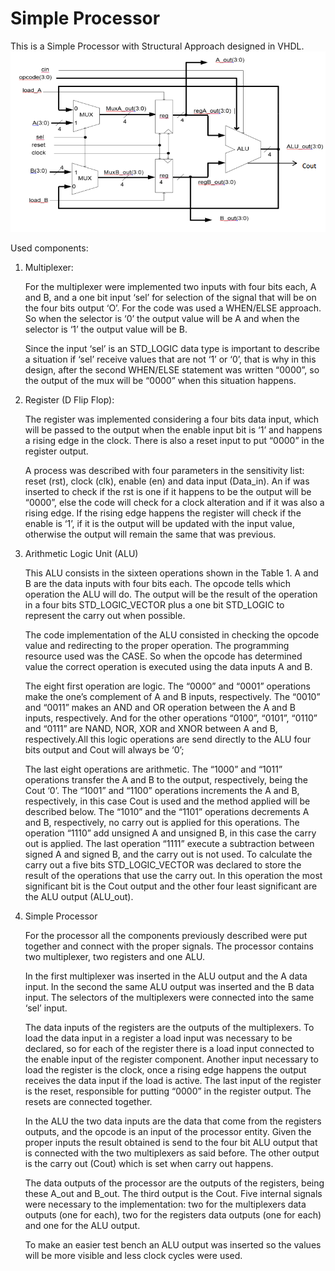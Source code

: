 # Simple Processor

This is a Simple Processor with Structural Approach designed in VHDL.
![alt text](Structure.PNG "Simple Processor Structure")

Used components:

1. Multiplexer: 

	For the multiplexer were implemented two inputs with four bits each, A and B, and a one bit input ‘sel’ for selection of the signal that will be on the four bits output ‘O’. For the code was used a WHEN/ELSE approach. So when the selector is ‘0’ the output value will be A and when the selector is ‘1’ the output value will be B. 
	
	Since the input ‘sel’ is an STD_LOGIC data type is important to describe a situation if ‘sel’ receive values that are not ‘1’ or ‘0’, that is why in this design, after the second WHEN/ELSE statement was written “0000”, so the output of the mux will be “0000” when this situation happens.

2. Register (D Flip Flop): 

	The register was implemented considering a four bits data input, which will be passed to the output when the enable input bit is ‘1’ and happens a rising edge in the clock. There is also a reset input to put “0000” in the register output. 
	
	A process was described with four parameters in the sensitivity list: reset (rst), clock (clk), enable (en) and data input (Data_in). An if was inserted to check if the rst is one if it happens to be the output will be “0000”, else the code will check for a clock alteration and if it was also a rising edge. If the rising edge happens the register will check if the enable is ‘1’, if it is the output will be updated with the input value, otherwise the output will remain the same that was previous.

3. Arithmetic Logic Unit (ALU)

	This ALU consists in the sixteen operations shown in the Table 1. A and B are the data inputs with four bits each. The opcode tells which operation the ALU will do. The output will be the result of the operation in a four bits STD_LOGIC_VECTOR plus a one bit STD_LOGIC to represent the carry out when possible.

	The code implementation of the ALU consisted in checking the opcode value and redirecting to the proper operation. The programming resource used was the CASE. So when the opcode has determined value the correct operation is executed using the data inputs A and B.

	The eight first operation are logic. The “0000” and “0001” operations make the one’s complement of A and B inputs, respectively. The “0010” and “0011” makes an AND and OR operation between the A and B inputs, respectively. And for the other operations “0100”, “0101”, “0110” and “0111” are NAND, NOR, XOR and XNOR between A and B, respectively.All this logic operations are send directly to the ALU four bits output and Cout will always be ‘0’;
	
	The last eight operations are arithmetic. The “1000” and “1011” operations transfer the A and B to the output, respectively, being the Cout ‘0’. The “1001” and “1100” operations increments the A and B, respectively, in this case Cout is used and the method applied will be described below. The “1010” and the “1101” operations decrements A and B, respectively, no carry out is applied for this operations. The operation “1110” add unsigned A and unsigned B, in this case the carry out is applied. The last operation “1111” execute a subtraction between signed A and signed B, and the carry out is not used. To calculate the carry out a five bits STD_LOGIC_VECTOR was declared to store the result of the operations that use the carry out. In this operation the most significant bit is the Cout output and the other four least significant are the ALU output (ALU_out).
	
4. Simple Processor

	For the processor all the components previously described were put together and connect with the proper signals. The processor contains two multiplexer, two registers and one ALU.

	In the first multiplexer was inserted in the ALU output and the A data input. In the second the same ALU output was inserted and the B data input. The selectors of the multiplexers were connected into the same ‘sel’ input.
	
	The data inputs of the registers are the outputs of the multiplexers. To load the data input in a register a load input was necessary to be declared, so for each of the register there is a load input connected to the enable input of the register component. Another input necessary to load the register is the clock, once a rising edge happens the output receives the data input if the load is active. The last input of the register is the reset, responsible for putting “0000” in the register output. The resets are connected together.
	
	In the ALU the two data inputs are the data that come from the registers outputs, and the opcode is an input of the processor entity. Given the proper inputs the result obtained is send to the four bit ALU output that is connected with the two multiplexers as said before. The other output is the carry out (Cout) which is set when carry out happens.

	The data outputs of the processor are the outputs of the registers, being these A_out and B_out. The third output is the Cout. Five internal signals were necessary to the implementation: two for the multiplexers data outputs (one for each), two for the registers data outputs (one for each) and one for the ALU output.

	To make an easier test bench an ALU output was inserted so the values will be more visible and less clock cycles were used.
